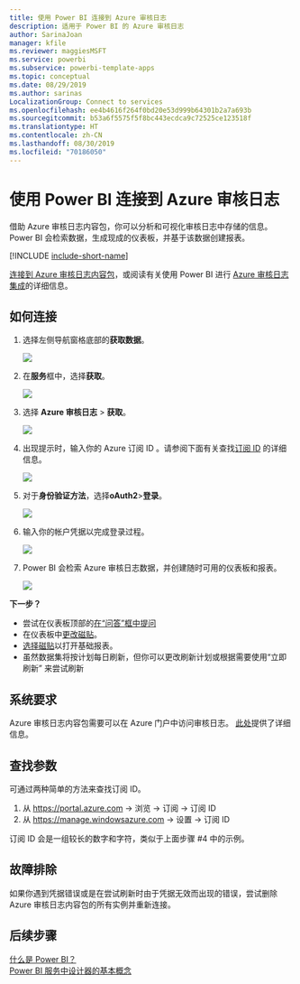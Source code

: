 ```yaml
---
title: 使用 Power BI 连接到 Azure 审核日志
description: 适用于 Power BI 的 Azure 审核日志
author: SarinaJoan
manager: kfile
ms.reviewer: maggiesMSFT
ms.service: powerbi
ms.subservice: powerbi-template-apps
ms.topic: conceptual
ms.date: 08/29/2019
ms.author: sarinas
LocalizationGroup: Connect to services
ms.openlocfilehash: ee4b4616f264f0bd20e53d999b64301b2a7a693b
ms.sourcegitcommit: b53a6f5575f5f8bc443ecdca9c72525ce123518f
ms.translationtype: HT
ms.contentlocale: zh-CN
ms.lasthandoff: 08/30/2019
ms.locfileid: "70186050"
---
```

# <a name="connect-to-azure-audit-logs-with-power-bi"></a>使用 Power BI 连接到 Azure 审核日志
借助 Azure 审核日志内容包，你可以分析和可视化审核日志中存储的信息。 Power BI 会检索数据，生成现成的仪表板，并基于该数据创建报表。

[!INCLUDE [include-short-name](./includes/service-deprecate-content-packs.md)]

[连接到 Azure 审核日志内容包](https://app.powerbi.com/getdata/services/azure-audit-logs)，或阅读有关使用 Power BI 进行 [Azure 审核日志集成](https://powerbi.microsoft.com/integrations/azure-audit-logs)的详细信息。

## <a name="how-to-connect"></a>如何连接
1. 选择左侧导航窗格底部的**获取数据**。  
   
    ![](media/service-connect-to-azure-audit-logs/getdata.png)
2. 在**服务**框中，选择**获取**。  
   
    ![](media/service-connect-to-azure-audit-logs/services.png) 
3. 选择 **Azure 审核日志**  >  **获取**。  
   
   ![](media/service-connect-to-azure-audit-logs/azureauditlogs.png)
4. 出现提示时，输入你的 Azure 订阅 ID  。请参阅下面有关查找[订阅 ID](#FindingParams) 的详细信息。   
   
    ![](media/service-connect-to-azure-audit-logs/parameters.png)
5. 对于**身份验证方法**，选择**oAuth2**\>**登录**。
   
    ![](media/service-connect-to-azure-audit-logs/creds.png)
6. 输入你的帐户凭据以完成登录过程。
   
    ![](media/service-connect-to-azure-audit-logs/login.png)
7. Power BI 会检索 Azure 审核日志数据，并创建随时可用的仪表板和报表。 
   
    ![](media/service-connect-to-azure-audit-logs/dashboard.png)

**下一步？**

* 尝试在仪表板顶部的[在“问答”框中提问](consumer/end-user-q-and-a.md)
* 在仪表板中[更改磁贴](service-dashboard-edit-tile.md)。
* [选择磁贴](consumer/end-user-tiles.md)以打开基础报表。
* 虽然数据集将按计划每日刷新，但你可以更改刷新计划或根据需要使用“立即刷新”  来尝试刷新

## <a name="system-requirements"></a>系统要求
Azure 审核日志内容包需要可以在 Azure 门户中访问审核日志。 [此处](/azure/azure-resource-manager/resource-group-audit/)提供了详细信息。

<a name="FindingParams"></a>

## <a name="finding-parameters"></a>查找参数
可通过两种简单的方法来查找订阅 ID。

1. 从 https://portal.azure.com -&gt; 浏览 -&gt; 订阅 -&gt; 订阅 ID
2. 从 https://manage.windowsazure.com -&gt; 设置 -&gt; 订阅 ID

订阅 ID 会是一组较长的数字和字符，类似于上面步骤 \#4 中的示例。 

## <a name="troubleshooting"></a>故障排除
如果你遇到凭据错误或是在尝试刷新时由于凭据无效而出现的错误，尝试删除 Azure 审核日志内容包的所有实例并重新连接。

## <a name="next-steps"></a>后续步骤
[什么是 Power BI？](power-bi-overview.md)  
[Power BI 服务中设计器的基本概念](service-basic-concepts.md)  

